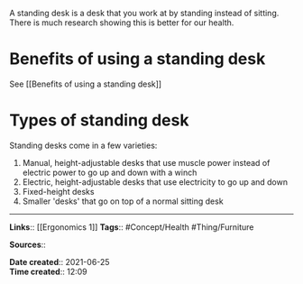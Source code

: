 A standing desk is a desk that you work at by standing instead of sitting. 
There is much research showing this is better for our health.

# Benefits of using a standing desk
See [[Benefits of using a standing desk]]

# Types of standing desk

Standing desks come in a few varieties:
1. Manual, height-adjustable desks that use muscle power instead of electric power to go up and down with a winch
2. Electric, height-adjustable desks that use electricity to go up and down
3. Fixed-height desks
4. Smaller 'desks' that go on top of a normal sitting desk


---
**Links**:: [[Ergonomics 1]]
**Tags**:: #Concept/Health #Thing/Furniture

**Sources**::

**Date created**:: 2021-06-25  
**Time created**:: 12:09